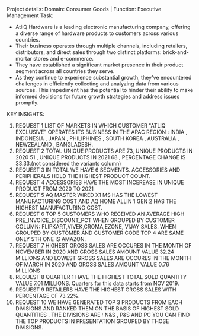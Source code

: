 Project details:
Domain: Consumer Goods | Function: Executive Management
Task: 

* AtliQ Hardware is a leading electronic manufacturing company, offering a diverse range of hardware products to customers across various countries.
* Their business operates through multiple channels, including retailers, distributors, and direct sales through two distinct platforms: brick-and-mortar stores and e-commerce.
* They have established a significant market presence in their product segment across all countries they serve.
* As they continue to experience substantial growth, they've encountered challenges in efficiently collecting and analyzing data from various sources. This 
  impediment has the potential to hinder their ability to make informed decisions for future growth strategies and address issues promptly.


KEY INSIGHTS:
1. REQUEST 1
 LIST OF MARKETS IN WHICH CUSTOMER "ATLIQ EXCLUSIVE" OPERATES ITS BUSINESS IN THE APAC REGION : INDIA , INDONESIA , JAPAN , PHILIPHINES , SOUTH KOREA , AUSTRALIA , NEWZEALAND , BANGLADESH.
2. REQUEST 2
 TOTAL UNIQUE PRODUCTS ARE 73, UNIQUE PRODUCTS IN 2020 51 , UNIQUE PRODUCTS IN 2021 68 , PERCENTAGE CHANGE IS 33.33.(not considered the variants column)
3. REQUEST 3
 IN TOTAL WE HAVE 6 SEGMENTS. ACCESSORIES AND PERIPHERALS HOLD THE HIGHEST PRODUCT COUNT.
4. REQUEST 4
 ACCESSORIES HAVE THE MOST INCEREASE IN UNIQUE PRODUCT FROM 2020 TO 2021
5. REQUEST 5
 AQ MASTER WIRED X1 MS HAS THE LOWEST MANUFACTURING COST AND AQ HOME ALLIN 1 GEN 2 HAS THE HIGHEST MANUFACTURING COST. 
6. REQUEST 6
 TOP 5 CUSTOMERS WHO RECEIVED AN AVERAGE HIGH PRE_INVOICE_DISCOUNT_PCT 
WHEN GROUPED BY CUSTOMER COLUMN: FLIPKART,VIVEK,CROMA,EZONE, VIJAY SALES. 
WHEN GROUPED BY CUSTOMER AND CUSTOMER CODE TOP 4 ARE SAME ONLY 5TH ONE IS AMAZON.
7. REQUEST 7
 HIGHEST GROSS SALES ARE OCCURES IN THE MONTH OF NOVEMBER IN 2020 AND GROSS SALES AMOUNT VALUE 32.24 MILLIONS AND LOWEST GROSS SALES ARE OCCURES IN THE MONTH OF MARCH IN 2020 AND GROSS SALES AMOUNT VALUE 0.76 MILLIONS
8. REQUEST 8
 QUARTER 1 HAVE THE HIGHEST TOTAL SOLD QUANTITY VALUE 7.01 MILLIONS. Quarters for this data starts from NOV 2019.
9. REQUEST 9
 RETAILERS HAVE THE HIGHEST GROSS SALES WITH PERCENTAGE OF 73.22%.
10. REQUEST 10
 WE HAVE GENERATED TOP 3 PRODUCTS FROM EACH DIVISIONS AND RANKED THEM ON THE BASIS OF HIGHEST SOLD QUANTITIES . THE DIVISIONS ARE : N&S , P&S AND PC
YOU CAN FIND THE TOP PRODUCTS IN PRESENTATION GROUPED BY THOSE DIVISIONS.

